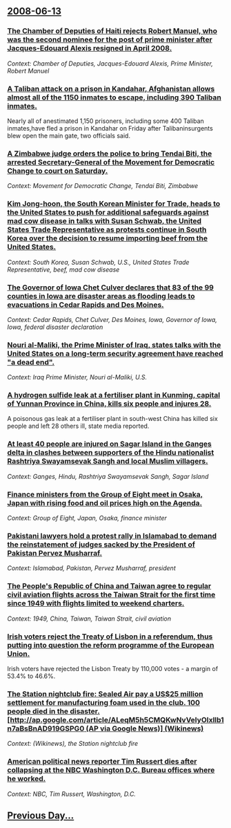 ## [2008-06-13](/news/2008/06/13/index.md)

### [ The Chamber of Deputies of Haiti rejects Robert Manuel, who was the second nominee for the post of prime minister after Jacques-Edouard Alexis resigned in April 2008. ](/news/2008/06/13/the-chamber-of-deputies-of-haiti-rejects-robert-manuel-who-was-the-second-nominee-for-the-post-of-prime-minister-after-jacques-adouard-al.md)
_Context: Chamber of Deputies, Jacques-Edouard Alexis, Prime Minister, Robert Manuel_

### [ A Taliban attack on a prison in Kandahar, Afghanistan allows almost all of the 1150 inmates to escape, including 390 Taliban inmates. ](/news/2008/06/13/a-taliban-attack-on-a-prison-in-kandahar-afghanistan-allows-almost-all-of-the-1150-inmates-to-escape-including-390-taliban-inmates.md)
Nearly all of anestimated 1,150 prisoners, including some 400 Taliban inmates,have fled a prison in Kandahar on Friday after Talibaninsurgents blew open the main gate, two officials said.

### [ A Zimbabwe judge orders the police to bring Tendai Biti, the arrested Secretary-General of the Movement for Democratic Change to court on Saturday. ](/news/2008/06/13/a-zimbabwe-judge-orders-the-police-to-bring-tendai-biti-the-arrested-secretary-general-of-the-movement-for-democratic-change-to-court-on-s.md)
_Context: Movement for Democratic Change, Tendai Biti, Zimbabwe_

### [ Kim Jong-hoon, the South Korean Minister for Trade, heads to the United States to push for additional safeguards against mad cow disease in talks with Susan Schwab, the United States Trade Representative as protests continue in South Korea over the decision to resume importing beef from the United States. ](/news/2008/06/13/kim-jong-hoon-the-south-korean-minister-for-trade-heads-to-the-united-states-to-push-for-additional-safeguards-against-mad-cow-disease-in.md)
_Context: South Korea, Susan Schwab, U.S., United States Trade Representative, beef, mad cow disease_

### [ The Governor of Iowa Chet Culver declares that 83 of the 99 counties in Iowa are disaster areas as flooding leads to evacuations in Cedar Rapids and Des Moines. ](/news/2008/06/13/the-governor-of-iowa-chet-culver-declares-that-83-of-the-99-counties-in-iowa-are-disaster-areas-as-flooding-leads-to-evacuations-in-cedar-r.md)
_Context: Cedar Rapids, Chet Culver, Des Moines, Iowa, Governor of Iowa, Iowa, federal disaster declaration_

### [ Nouri al-Maliki, the Prime Minister of Iraq, states talks with the United States on a long-term security agreement have reached "a dead end". ](/news/2008/06/13/nouri-al-maliki-the-prime-minister-of-iraq-states-talks-with-the-united-states-on-a-long-term-security-agreement-have-reached-a-dead-end.md)
_Context: Iraq Prime Minister, Nouri al-Maliki, U.S._

### [ A hydrogen sulfide leak at a fertiliser plant in Kunming, capital of Yunnan Province in China, kills six people and injures 28. ](/news/2008/06/13/a-hydrogen-sulfide-leak-at-a-fertiliser-plant-in-kunming-capital-of-yunnan-province-in-china-kills-six-people-and-injures-28.md)
A poisonous gas leak at a fertiliser plant in south-west China has killed six people and left 28 others ill, state media reported.

### [ At least 40 people are injured on Sagar Island in the Ganges delta in clashes between supporters of the Hindu nationalist Rashtriya Swayamsevak Sangh and local Muslim villagers. ](/news/2008/06/13/at-least-40-people-are-injured-on-sagar-island-in-the-ganges-delta-in-clashes-between-supporters-of-the-hindu-nationalist-rashtriya-swayams.md)
_Context: Ganges, Hindu, Rashtriya Swayamsevak Sangh, Sagar Island_

### [ Finance ministers from the Group of Eight meet in Osaka, Japan with rising food and oil prices high on the Agenda. ](/news/2008/06/13/finance-ministers-from-the-group-of-eight-meet-in-osaka-japan-with-rising-food-and-oil-prices-high-on-the-agenda.md)
_Context: Group of Eight, Japan, Osaka, finance minister_

### [ Pakistani lawyers hold a protest rally in Islamabad to demand the reinstatement of judges sacked by the President of Pakistan Pervez Musharraf. ](/news/2008/06/13/pakistani-lawyers-hold-a-protest-rally-in-islamabad-to-demand-the-reinstatement-of-judges-sacked-by-the-president-of-pakistan-pervez-mushar.md)
_Context: Islamabad, Pakistan, Pervez Musharraf, president_

### [ The People's Republic of China and Taiwan agree to regular civil aviation flights across the Taiwan Strait for the first time since 1949 with flights limited to weekend charters. ](/news/2008/06/13/the-people-s-republic-of-china-and-taiwan-agree-to-regular-civil-aviation-flights-across-the-taiwan-strait-for-the-first-time-since-1949-wi.md)
_Context: 1949, China, Taiwan, Taiwan Strait, civil aviation_

### [ Irish voters reject the Treaty of Lisbon in a referendum, thus putting into question the reform programme of the European Union. ](/news/2008/06/13/irish-voters-reject-the-treaty-of-lisbon-in-a-referendum-thus-putting-into-question-the-reform-programme-of-the-european-union.md)
Irish voters have rejected the Lisbon Treaty by 110,000 votes - a margin of 53.4% to 46.6%.

### [ The Station nightclub fire: Sealed Air pay a US$25 million settlement for manufacturing foam used in the club. 100 people died in the disaster. [http://ap.google.com/article/ALeqM5h5CMQKwNvVeIyOIxllb1n7aBsBnAD919GSPG0 (AP via Google News)] (Wikinews)](/news/2008/06/13/the-station-nightclub-fire-sealed-air-pay-a-us-25-million-settlement-for-manufacturing-foam-used-in-the-club-100-people-died-in-the-disas.md)
_Context: (Wikinews), the Station nightclub fire_

### [ American political news reporter Tim Russert dies after collapsing at the NBC Washington D.C. Bureau offices where he worked. ](/news/2008/06/13/american-political-news-reporter-tim-russert-dies-after-collapsing-at-the-nbc-washington-d-c-bureau-offices-where-he-worked.md)
_Context: NBC, Tim Russert, Washington, D.C._

## [Previous Day...](/news/2008/06/12/index.md)

